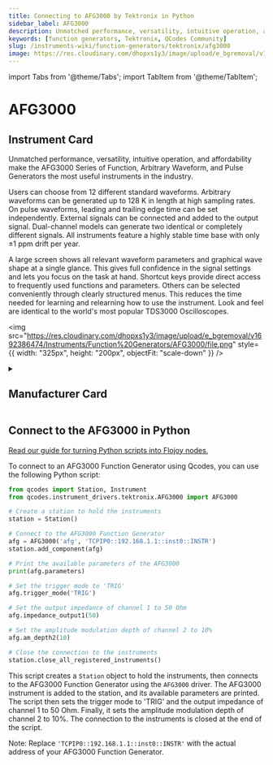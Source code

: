 ```yaml
---
title: Connecting to AFG3000 by Tektronix in Python
sidebar_label: AFG3000
description: Unmatched performance, versatility, intuitive operation, and affordability make the AFG3000 Series of Function, Arbitrary Waveform, and Pulse Generators the most useful instruments in the industry.Users can choose from 12 different standard waveforms. Arbitrary waveforms can be generated up to 128 K in length at high sampling rates. On pulse waveforms, leading and trailing edge time can be set independently. External signals can be connected and added to the output signal. Dual-channel models can generate two identical or completely different signals. All instruments feature a highly stable time base with only ±1 ppm drift per year.A large screen shows all relevant waveform parameters and graphical wave shape at a single glance. This gives full confidence in the signal settings and lets you focus on the task at hand. Shortcut keys provide direct access to frequently used functions and parameters. Others can be selected conveniently through clearly structured menus. This reduces the time needed for learning and relearning how to use the instrument. Look and feel are identical to the world's most popular TDS3000 Oscilloscopes.
keywords: [function generators, Tektronix, QCodes Community]
slug: /instruments-wiki/function-generators/tektronix/afg3000
image: https://res.cloudinary.com/dhopxs1y3/image/upload/e_bgremoval/v1692386474/Instruments/Function%20Generators/AFG3000/file.png
---
```


import Tabs from '@theme/Tabs';
import TabItem from '@theme/TabItem';

# AFG3000

## Instrument Card

<div className="flex">

<div>

Unmatched performance, versatility, intuitive operation, and affordability make the AFG3000 Series of Function, Arbitrary Waveform, and Pulse Generators the most useful instruments in the industry.

Users can choose from 12 different standard waveforms. Arbitrary waveforms can be generated up to 128 K in length at high sampling rates. On pulse waveforms, leading and trailing edge time can be set independently. External signals can be connected and added to the output signal. Dual-channel models can generate two identical or completely different signals. All instruments feature a highly stable time base with only ±1 ppm drift per year.

A large screen shows all relevant waveform parameters and graphical wave shape at a single glance. This gives full confidence in the signal settings and lets you focus on the task at hand. Shortcut keys provide direct access to frequently used functions and parameters. Others can be selected conveniently through clearly structured menus. This reduces the time needed for learning and relearning how to use the instrument. Look and feel are identical to the world's most popular TDS3000 Oscilloscopes.

</div>

<img src="https://res.cloudinary.com/dhopxs1y3/image/upload/e_bgremoval/v1692386474/Instruments/Function%20Generators/AFG3000/file.png" style={{ width: "325px", height: "200px", objectFit: "scale-down" }} />

</div>

<details>
<summary><h2>Manufacturer Card</h2></summary>

<img src="https://res.cloudinary.com/dhopxs1y3/image/upload/e_bgremoval/v1692125954/Instruments/Vendor%20Logos/Tektronix.png" style={{ width: "100%", height: "170px",objectFit: "scale-down" }} />

Tektronix, Inc., historically widely known as Tek, is an American company best known for manufacturing test and measurement devices such as [oscilloscopes](https://en.wikipedia.org/wiki/Oscilloscope), [logic analyzers](https://en.wikipedia.org/wiki/Logic_analyzer), and video and mobile test protocol equipment. <a href="https://www.tek.com/en">Website</a>.

<ul>
  <li>Headquarters: USA</li>
  <li>Yearly Revenue (millions, USD): 5800.0</li>
</ul>
</details>

## Connect to the AFG3000 in Python

[Read our guide for turning Python scripts into Flojoy nodes.](https://docs.flojoy.ai/custom-nodes/creating-custom-node/)
<Tabs>
<TabItem value="QCodes Community" label="QCodes Community">

To connect to an AFG3000 Function Generator using Qcodes, you can use the following Python script:

```python
from qcodes import Station, Instrument
from qcodes.instrument_drivers.tektronix.AFG3000 import AFG3000

# Create a station to hold the instruments
station = Station()

# Connect to the AFG3000 Function Generator
afg = AFG3000('afg', 'TCPIP0::192.168.1.1::inst0::INSTR')
station.add_component(afg)

# Print the available parameters of the AFG3000
print(afg.parameters)

# Set the trigger mode to 'TRIG'
afg.trigger_mode('TRIG')

# Set the output impedance of channel 1 to 50 Ohm
afg.impedance_output1(50)

# Set the amplitude modulation depth of channel 2 to 10%
afg.am_depth2(10)

# Close the connection to the instruments
station.close_all_registered_instruments()
```

This script creates a `Station` object to hold the instruments, then connects to the AFG3000 Function Generator using the `AFG3000` driver. The AFG3000 instrument is added to the station, and its available parameters are printed. The script then sets the trigger mode to 'TRIG' and the output impedance of channel 1 to 50 Ohm. Finally, it sets the amplitude modulation depth of channel 2 to 10%. The connection to the instruments is closed at the end of the script.

Note: Replace `'TCPIP0::192.168.1.1::inst0::INSTR'` with the actual address of your AFG3000 Function Generator.

</TabItem>
</Tabs>